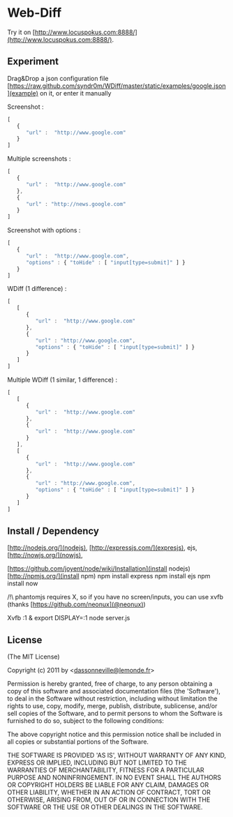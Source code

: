 Web-Diff
========

Try it on [http://www.locuspokus.com:8888/](http://www.locuspokus.com:8888/).

Experiment
----------

Drag&Drop a json configuration file [https://raw.github.com/syndr0m/WDiff/master/static/examples/google.json](example) on it, or enter it manually

Screenshot :

``` js
[
   {
      "url" :  "http://www.google.com"
   }
]
```

Multiple screenshots :

``` js
[
   {
      "url" :  "http://www.google.com"
   },
   {
      "url" : "http://news.google.com"
   }
]
```

Screenshot with options :

``` js
[
   {
      "url" :  "http://www.google.com",
      "options" : { "toHide" : [ "input[type=submit]" ] }
   }
]
```

WDiff (1 difference) :

``` js
[
   [
      {
         "url" :  "http://www.google.com"
      },
      {
         "url" : "http://www.google.com",
         "options" : { "toHide" : [ "input[type=submit]" ] }
      }
   ]
]
```

Multiple WDiff (1 similar, 1 difference) :

``` js
[
   [
      {
         "url" :  "http://www.google.com"
      },
      {
         "url" :  "http://www.google.com"
      }
   ],
   [
      {
         "url" :  "http://www.google.com"
      },
      {
         "url" : "http://www.google.com",
         "options" : { "toHide" : [ "input[type=submit]" ] }
      }
   ]
]
```

Install / Dependency
--------------------

[http://nodejs.org/](nodejs), [http://expressjs.com/](expresjs), ejs, [http://nowjs.org/](nowjs), 

[https://github.com/joyent/node/wiki/Installation](install nodejs)
[http://npmjs.org/](install npm)
npm install express
npm install ejs
npm install now

/!\ phantomjs requires X, so if you have no screen/inputs, you can use xvfb (thanks [https://github.com/neonux](@neonux))

Xvfb :1 &
export DISPLAY=:1
node server.js

License
-------

(The MIT License)

Copyright (c) 2011 by &lt;dassonneville@lemonde.fr&gt;

Permission is hereby granted, free of charge, to any person obtaining
a copy of this software and associated documentation files (the
'Software'), to deal in the Software without restriction, including
without limitation the rights to use, copy, modify, merge, publish,
distribute, sublicense, and/or sell copies of the Software, and to
permit persons to whom the Software is furnished to do so, subject to
the following conditions:

The above copyright notice and this permission notice shall be
included in all copies or substantial portions of the Software.

THE SOFTWARE IS PROVIDED 'AS IS', WITHOUT WARRANTY OF ANY KIND,
EXPRESS OR IMPLIED, INCLUDING BUT NOT LIMITED TO THE WARRANTIES OF
MERCHANTABILITY, FITNESS FOR A PARTICULAR PURPOSE AND NONINFRINGEMENT.
IN NO EVENT SHALL THE AUTHORS OR COPYRIGHT HOLDERS BE LIABLE FOR ANY
CLAIM, DAMAGES OR OTHER LIABILITY, WHETHER IN AN ACTION OF CONTRACT,
TORT OR OTHERWISE, ARISING FROM, OUT OF OR IN CONNECTION WITH THE
SOFTWARE OR THE USE OR OTHER DEALINGS IN THE SOFTWARE.
